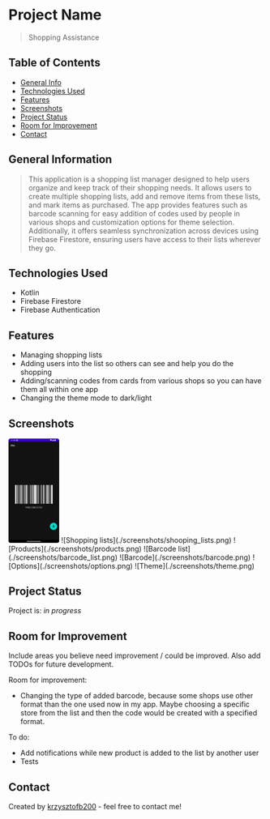 # Project Name
> Shopping Assistance

## Table of Contents
* [General Info](#general-information)
* [Technologies Used](#technologies-used)
* [Features](#features)
* [Screenshots](#screenshots)
* [Project Status](#project-status)
* [Room for Improvement](#room-for-improvement)
* [Contact](#contact)
<!-- * [License](#license) -->


## General Information
> This application is a shopping list manager designed to help users organize and keep track of their shopping needs. It allows users to create multiple shopping lists, add and remove items from these lists, and mark items as purchased.
> The app provides features such as barcode scanning for easy addition of codes used by people in various shops and customization options for theme selection.
> Additionally, it offers seamless synchronization across devices using Firebase Firestore, ensuring users have access to their lists wherever they go.
<!-- You don't have to answer all the questions - just the ones relevant to your project. -->


## Technologies Used
- Kotlin
- Firebase Firestore
- Firebase Authentication


## Features
- Managing shopping lists
- Adding users into the list so others can see and help you do the shopping
- Adding/scanning codes from cards from various shops so you can have them all within one app
- Changing the theme mode to dark/light


## Screenshots
<img src="./screenshots/barcode.png" width="100">
![Shopping lists](./screenshots/shooping_lists.png)
![Products](./screenshots/products.png)
![Barcode list](./screenshots/barcode_list.png)
![Barcode](./screenshots/barcode.png)
![Options](./screenshots/options.png)
![Theme](./screenshots/theme.png)
<!-- If you have screenshots you'd like to share, include them here. -->


## Project Status
Project is: _in progress_


## Room for Improvement
Include areas you believe need improvement / could be improved. Also add TODOs for future development.

Room for improvement:
- Changing the type of added barcode, because some shops use other format than the one used now in my app. Maybe choosing a specific store from the list and then the code would be created with a specified format.

To do:
- Add notifications while new product is added to the list by another user
- Tests


## Contact
Created by [krzysztofb200](https://github.com/krzysztofb200) - feel free to contact me!


<!-- Optional -->
<!-- ## License -->
<!-- This project is open source and available under the [... License](). -->

<!-- You don't have to include all sections - just the one's relevant to your project -->
